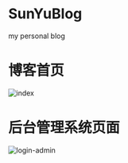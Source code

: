 # SunYuBlog
my personal blog

# 博客首页
![index](https://img-blog.csdnimg.cn/20200724192846359.JPG?x-oss-process=image/watermark,type_ZmFuZ3poZW5naGVpdGk,shadow_10,text_aHR0cHM6Ly9ibG9nLmNzZG4ubmV0L2VtbWFzdG9uZQ==,size_16,color_FFFFFF,t_70)

# 后台管理系统页面
![login-admin](https://img-blog.csdnimg.cn/20200724192810934.JPG?x-oss-process=image/watermark,type_ZmFuZ3poZW5naGVpdGk,shadow_10,text_aHR0cHM6Ly9ibG9nLmNzZG4ubmV0L2VtbWFzdG9uZQ==,size_16,color_FFFFFF,t_70)
